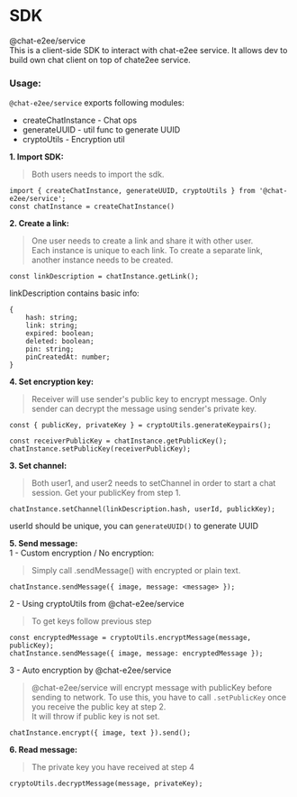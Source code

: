 # SDK
@chat-e2ee/service  
This is a client-side SDK to interact with chat-e2ee service. It allows dev to build own chat client on top of chate2ee service.

### Usage:

`@chat-e2ee/service` exports following modules:  
 - createChatInstance - Chat ops  
 - generateUUID - util func to generate UUID  
 - cryptoUtils - Encryption util  

**1. Import SDK:**  
> Both users needs to import the sdk.
```
import { createChatInstance, generateUUID, cryptoUtils } from '@chat-e2ee/service';
const chatInstance = createChatInstance()
```

**2. Create a link:**  
> One user needs to create a link and share it with other user.  
Each instance is unique to each link. To create a separate link, another instance needs to be created.
```
const linkDescription = chatInstance.getLink();
```
linkDescription contains basic info:
```
{
    hash: string;
    link: string;
    expired: boolean;
    deleted: boolean;
    pin: string;
    pinCreatedAt: number;
}
```
**4. Set encryption key:**  
> Receiver will use sender's public key to encrypt message. Only sender can decrypt the message using sender's private key.  
```
const { publicKey, privateKey } = cryptoUtils.generateKeypairs();

const receiverPublicKey = chatInstance.getPublicKey();
chatInstance.setPublicKey(receiverPublicKey);
```

**3. Set channel:**  
> Both user1, and user2 needs to setChannel in order to start a chat session. Get your publicKey from step 1.  
```
chatInstance.setChannel(linkDescription.hash, userId, publickKey);
```
userId should be unique, you can `generateUUID()` to generate UUID  

**5. Send message:**  
1 - Custom encryption / No encryption:  
> Simply call .sendMessage() with encrypted or plain text. 
```
chatInstance.sendMessage({ image, message: <message> });
```

2 - Using cryptoUtils from @chat-e2ee/service  
> To get keys follow previous step
```
const encryptedMessage = cryptoUtils.encryptMessage(message, publicKey);
chatInstance.sendMessage({ image, message: encryptedMessage });
```

3 - Auto encryption by @chat-e2ee/service  
> @chat-e2ee/service will encrypt message with publicKey before sending to network. To use this, you have to call `.setPublicKey` once you receive the public key at step 2.  
It will throw if public key is not set.

```
chatInstance.encrypt({ image, text }).send();
```

**6. Read message:**  
> The private key you have received at step 4
```
cryptoUtils.decryptMessage(message, privateKey);
```
